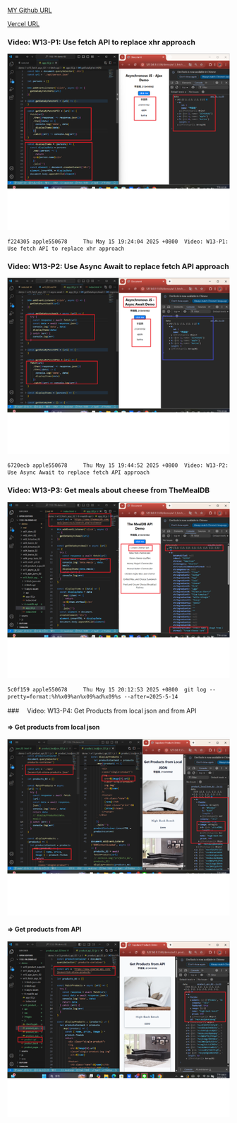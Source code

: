 [MY Github URL](https://github.com/apple550678/1132-1N-demo-02)

[Vercel URL](https://1132-1-n-demo-apple-02.vercel.app)

### Video: W13-P1: Use fetch API to replace xhr approach

![](w13-p1.png)

```
f224305 apple550678     Thu May 15 19:24:04 2025 +0800  Video: W13-P1: Use fetch API to replace xhr approach
```

### Video: W13-P2: Use Async Await to replace fetch API approach

![](w13-p2.png)

```
6720ecb apple550678     Thu May 15 19:44:52 2025 +0800  Video: W13-P2: Use Async Await to replace fetch API approach
```

### Video: W13-P3: Get meals about cheese from TheMealDB

![](w13-p3.png)

```
5c0f159 apple550678     Thu May 15 20:12:53 2025 +0800  git log --pretty=format:%h%x09%an%x09%ad%x09%s --after=2025-5-14
```

###　 Video: W13-P4: Get Products from local json and from API

#### => Get products from local json

![](w13-p4-1.png)

#### => Get products from API

![](w13-p4-2.png)

```

```
